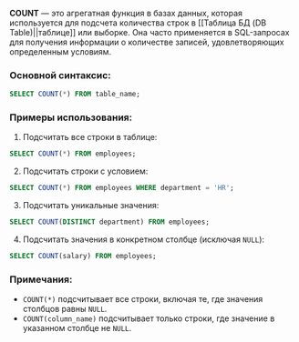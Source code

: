 **COUNT** — это агрегатная функция в базах данных, которая используется для подсчета количества строк в [[Таблица БД (DB Table)||таблице]] или выборке. Она часто применяется в SQL-запросах для получения информации о количестве записей, удовлетворяющих определенным условиям.

### Основной синтаксис:

```sql
SELECT COUNT(*) FROM table_name;
```


### Примеры использования:

1. Подсчитать все строки в таблице:
```sql
SELECT COUNT(*) FROM employees;
```
  
2. Подсчитать строки с условием:
```sql
SELECT COUNT(*) FROM employees WHERE department = 'HR';
```

3. Подсчитать уникальные значения:
```sql
SELECT COUNT(DISTINCT department) FROM employees;
```

4. Подсчитать значения в конкретном столбце (исключая `NULL`):
```sql
SELECT COUNT(salary) FROM employees;
```


### Примечания:

- `COUNT(*)` подсчитывает все строки, включая те, где значения столбцов равны `NULL`.
- `COUNT(column_name)` подсчитывает только строки, где значение в указанном столбце не `NULL`.

